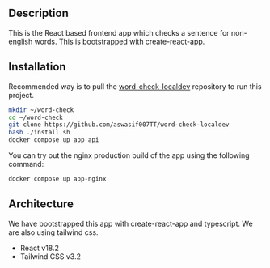 ## Description

This is the React based frontend app which checks a sentence for non-english words. This is bootstrapped with create-react-app.

## Installation

Recommended way is to pull the [word-check-localdev](https://github.com/aswasif007TT/word-check-localdev) repository to run this project.

```bash
mkdir ~/word-check
cd ~/word-check
git clone https://github.com/aswasif007TT/word-check-localdev
bash ./install.sh
docker compose up app api
```

You can try out the nginx production build of the app using the following command:
```bash
docker compose up app-nginx
```

## Architecture

We have bootstrapped this app with create-react-app and typescript. We are also using tailwind css.

- React v18.2
- Tailwind CSS v3.2
